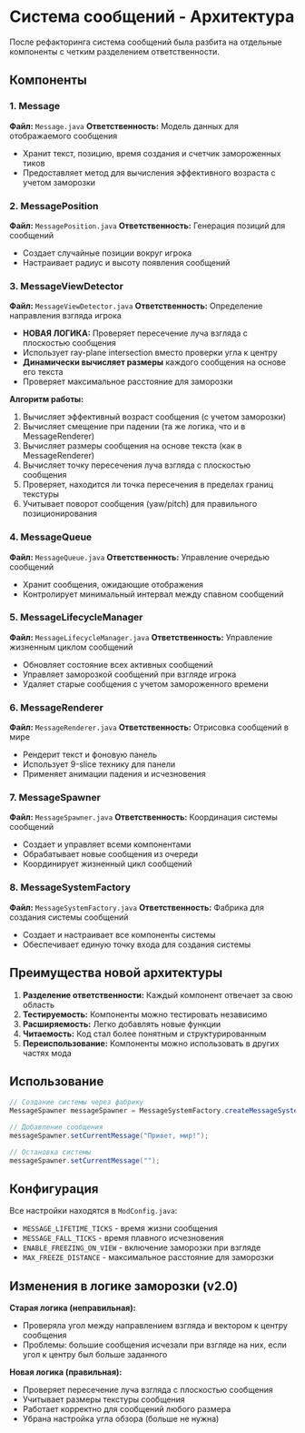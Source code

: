 # Система сообщений - Архитектура

После рефакторинга система сообщений была разбита на отдельные компоненты с четким разделением ответственности.

## Компоненты

### 1. Message

**Файл:** `Message.java`
**Ответственность:** Модель данных для отображаемого сообщения

- Хранит текст, позицию, время создания и счетчик замороженных тиков
- Предоставляет метод для вычисления эффективного возраста с учетом заморозки

### 2. MessagePosition

**Файл:** `MessagePosition.java`
**Ответственность:** Генерация позиций для сообщений

- Создает случайные позиции вокруг игрока
- Настраивает радиус и высоту появления сообщений

### 3. MessageViewDetector

**Файл:** `MessageViewDetector.java`
**Ответственность:** Определение направления взгляда игрока

- **НОВАЯ ЛОГИКА:** Проверяет пересечение луча взгляда с плоскостью сообщения
- Использует ray-plane intersection вместо проверки угла к центру
- **Динамически вычисляет размеры** каждого сообщения на основе его текста
- Проверяет максимальное расстояние для заморозки

**Алгоритм работы:**

1. Вычисляет эффективный возраст сообщения (с учетом заморозки)
2. Вычисляет смещение при падении (та же логика, что и в MessageRenderer)
3. Вычисляет размеры сообщения на основе текста (как в MessageRenderer)
4. Вычисляет точку пересечения луча взгляда с плоскостью сообщения
5. Проверяет, находится ли точка пересечения в пределах границ текстуры
6. Учитывает поворот сообщения (yaw/pitch) для правильного позиционирования

### 4. MessageQueue

**Файл:** `MessageQueue.java`
**Ответственность:** Управление очередью сообщений

- Хранит сообщения, ожидающие отображения
- Контролирует минимальный интервал между спавном сообщений

### 5. MessageLifecycleManager

**Файл:** `MessageLifecycleManager.java`
**Ответственность:** Управление жизненным циклом сообщений

- Обновляет состояние всех активных сообщений
- Управляет заморозкой сообщений при взгляде игрока
- Удаляет старые сообщения с учетом замороженного времени

### 6. MessageRenderer

**Файл:** `MessageRenderer.java`
**Ответственность:** Отрисовка сообщений в мире

- Рендерит текст и фоновую панель
- Использует 9-slice технику для панели
- Применяет анимации падения и исчезновения

### 7. MessageSpawner

**Файл:** `MessageSpawner.java`
**Ответственность:** Координация системы сообщений

- Создает и управляет всеми компонентами
- Обрабатывает новые сообщения из очереди
- Координирует жизненный цикл сообщений

### 8. MessageSystemFactory

**Файл:** `MessageSystemFactory.java`
**Ответственность:** Фабрика для создания системы сообщений

- Создает и настраивает все компоненты системы
- Обеспечивает единую точку входа для создания системы

## Преимущества новой архитектуры

1. **Разделение ответственности:** Каждый компонент отвечает за свою область
2. **Тестируемость:** Компоненты можно тестировать независимо
3. **Расширяемость:** Легко добавлять новые функции
4. **Читаемость:** Код стал более понятным и структурированным
5. **Переиспользование:** Компоненты можно использовать в других частях мода

## Использование

```java
// Создание системы через фабрику
MessageSpawner messageSpawner = MessageSystemFactory.createMessageSystem();

// Добавление сообщения
messageSpawner.setCurrentMessage("Привет, мир!");

// Остановка системы
messageSpawner.setCurrentMessage("");
```

## Конфигурация

Все настройки находятся в `ModConfig.java`:

- `MESSAGE_LIFETIME_TICKS` - время жизни сообщения
- `MESSAGE_FALL_TICKS` - время плавного исчезновения
- `ENABLE_FREEZING_ON_VIEW` - включение заморозки при взгляде
- `MAX_FREEZE_DISTANCE` - максимальное расстояние для заморозки

## Изменения в логике заморозки (v2.0)

**Старая логика (неправильная):**

- Проверяла угол между направлением взгляда и вектором к центру сообщения
- Проблемы: большие сообщения исчезали при взгляде на них, если угол к центру был больше заданного

**Новая логика (правильная):**

- Проверяет пересечение луча взгляда с плоскостью сообщения
- Учитывает размеры текстуры сообщения
- Работает корректно для сообщений любого размера
- Убрана настройка угла обзора (больше не нужна)
